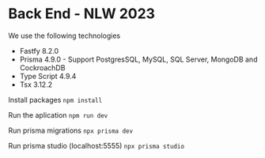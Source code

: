 # Back End - NLW 2023

We use the following technologies

- Fastfy 8.2.0
- Prisma 4.9.0 - Support PostgresSQL, MySQL, SQL Server, MongoDB and CockroachDB
- Type Script 4.9.4
- Tsx 3.12.2

Install packages
`npm install`

Run the aplication
`npm run dev`

Run prisma migrations
`npx prisma dev`

Run prisma studio (localhost:5555)
`npx prisma studio`

